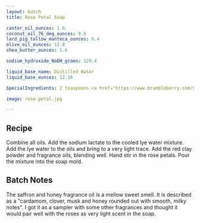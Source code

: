 ```yaml
---
layout: batch
title: Rose Petal Soap

castor_oil_ounces: 1.6
coconut_oil_76_deg_ounces: 9.6
lard_pig_tallow_manteca_ounces: 6.4
olive_oil_ounces: 12.8
shea_butter_ounces: 1.6

sodium_hydroxide_NaOH_grams: 129.4

liquid_base_name: Distilled Water
liquid_base_ounces: 12.16

SpecialIngredients: 2 teaspoons <a href="https://www.brambleberry.com/Sodium-Lactate-P5127.aspx">sodium lactate</a>, &frac12; oz. dried rose petals (buds and stems removed), 1 teaspoon <a href="http://amzn.to/1P0vxbg">Moroccan red clay powder</a>, &frac12; oz. <a href="https://www.brambleberry.com/Saffron-and-Honey-Fragrance-Oil-P4656.aspx">saffron and honey fragrance oil</a>.

image: rose-petal.jpg

---
```


## Recipe
Combine all oils. Add the sodium lactate to the cooled lye water mixture.  Add the lye water to the oils and bring to a very light trace. Add the red clay powder and fragrance oils, blending well. Hand stir in the rose petals. Pour the mixture into the soap mold. 

## Batch Notes
The saffron and honey fragrance oil is a mellow sweet smell. It is described as a "cardamom, clover, musk and honey rounded out with smooth, milky notes". I got it as a sampler with some other fragrances and thought it would pair well with the roses as very light scent in the soap.
